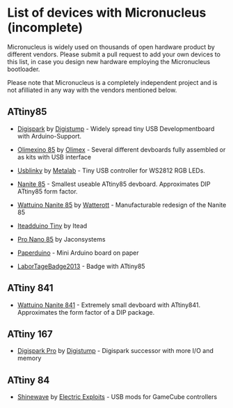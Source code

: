 
# List of devices with Micronucleus (incomplete) #

Micronucleus is widely used on thousands of open hardware product by different vendors. Please submit a pull request to add your own devices to this list, in case you design new hardware employing the Micronucleus bootloader.

Please note that Micronucleus is a completely independent project and is not afilliated in any way with the vendors mentioned below.

## ATtiny85 ##

- [Digispark](http://digistump.com/products/1) by [Digistump](digistump.com) - Widely spread tiny USB Developmentboard with Arduino-Support.

- [Olimexino 85](https://www.olimex.com/Products/Duino/AVR/open-source-hardware) by [Olimex](https://www.olimex.com) - Several different devboards fully assembled or as kits with USB interface

- [Usblinky](https://metalab.at/wiki/Usblinky) by [Metalab](https://metalab.at) - Tiny USB controller for WS2812 RGB LEDs.

- [Nanite 85](https://cpldcpu.wordpress.com/2014/04/25/the-nanite-85/) - Smallest useable ATtiny85 devboard. Approximates DIP ATtiny85 form factor.

- [Wattuino Nanite 85](http://www.watterott.com/en/Wattuino-Nanite85) by [Watterott](http://www.watterott.com) - Manufacturable redesign of the Nanite 85

- [Iteadduino Tiny](http://imall.iteadstudio.com/im130615003.html) by Itead

- [Pro Nano 85](http://www.jayconsystems.com/pro-nano-50v-attiny85.html) by Jaconsystems

- [Paperduino](http://paperduino.eu/doku.php) - Mini Arduino board on paper

- [LaborTageBadge2013](http://www.das-labor.org/wiki/LaborTageBadge2013) - Badge with ATtiny85

## ATtiny 841 ##

- [Wattuino Nanite 841](http://www.watterott.com/de/Wattuino-Nanite841) - Extremely small devboard with ATtiny841. Approximates the form factor of a DIP package.

## ATtiny 167 ##

- [Digispark Pro](http://digistump.com/products/109) by [Digistump](digistump.com) - Digispark successor with more I/O and memory

## ATtiny 84 ##
- [Shinewave](https://github.com/GGreenwood/Shinewave) by [Electric Exploits](http://electricexploits.net/) - USB mods for GameCube controllers
